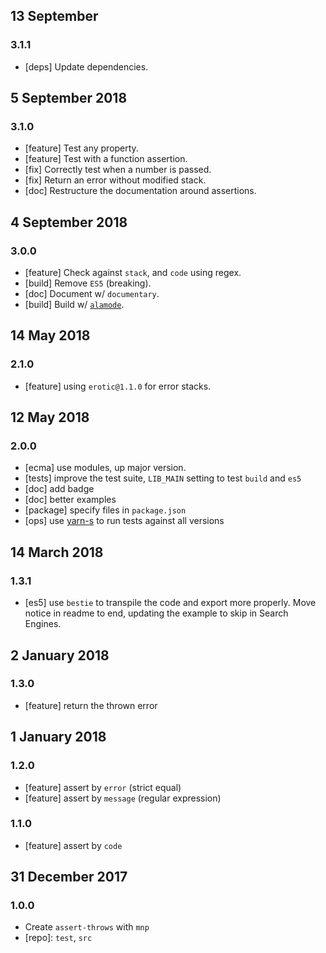 ## 13 September

### 3.1.1

- [deps] Update dependencies.

## 5 September 2018

### 3.1.0

- [feature] Test any property.
- [feature] Test with a function assertion.
- [fix] Correctly test when a number is passed.
- [fix] Return an error without modified stack.
- [doc] Restructure the documentation around assertions.

## 4 September 2018

### 3.0.0

- [feature] Check against `stack`, and `code` using regex.
- [build] Remove `ES5` (breaking).
- [doc] Document w/ `documentary`.
- [build] Build w/ [`alamode`](https://alamode.cc).

## 14 May 2018

### 2.1.0

- [feature] using `erotic@1.1.0` for error stacks.

## 12 May 2018

### 2.0.0

- [ecma] use modules, up major version.
- [tests] improve the test suite, `LIB_MAIN` setting to test `build` and `es5`
- [doc] add badge
- [doc] better examples
- [package] specify files in `package.json`
- [ops] use [yarn-s](https://artdeco.bz/yarn-s) to run tests against all versions

## 14 March 2018

### 1.3.1

- [es5] use `bestie` to transpile the code and export more properly. Move
notice in readme to end, updating the example to skip in Search Engines.

## 2 January 2018

### 1.3.0

- [feature] return the thrown error

## 1 January 2018

### 1.2.0

- [feature] assert by `error` (strict equal)
- [feature] assert by `message` (regular expression)

### 1.1.0

- [feature] assert by `code`

## 31 December 2017

### 1.0.0

- Create `assert-throws` with `mnp`
- [repo]: `test`, `src`
